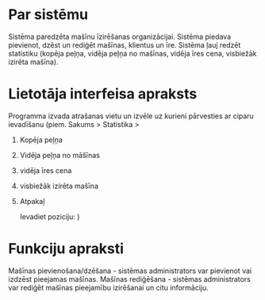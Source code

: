 # Par sistēmu
Sistēma paredzēta mašīnu īzirēšanas organizācijai. Sistēma piedava pievienot, dzēst un rediģēt mašīnas, klientus un īre. Sistēma ļauj redzēt statistiku (kopēja peļņa, vidēja peļņa no mašīnas, vidēja īres cena, visbiežāk izirēta mašīna).
# Lietotāja interfeisa apraksts
Programma izvada atrašanas vietu un izvēle uz kurieni pārvesties ar ciparu ievadīšanu (piem.
Sakums > Statistika >
1. Kopēja peļņa
2. Vidēja peļņa no māšīnas
3. vidēja īres cena
4. visbiežāk izirēta mašīna
5. Atpakaļ

   Ievadiet poziciju: )
# Funkciju apraksti
Mašīnas pievienošana/dzēšana - sistēmas administrators var pievienot vai izdzēst pieejamas mašīnas.
Mašīnas rediģēšana - sistēmas administrators var rediģēt mašīnas pieejamību izirēšanai un citu informāciju.
